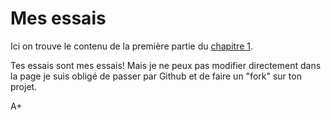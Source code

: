 # Mes essais

Ici on trouve le contenu de la première partie du [chapitre 1](../ch1/README.md).

Tes essais sont mes essais! Mais je ne peux pas modifier directement dans la page je suis obligé de passer par Github et de faire un "fork" sur ton projet.

A+
